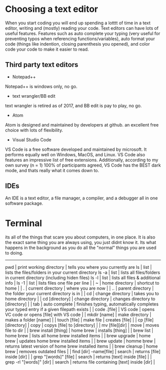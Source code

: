 # Choosing a text editor

When you start coding you will end up spending a lotttt of time in a text editor, writing and (mostly) reading your code. Text editors can have lots of useful features.
Features such as auto complete your typing (very useful for preventing typos when referencing functions/variables), auto format your code (things like indention, closing parenthesis you 
opened), and color code your code to make it easier to read.

## Third party text editors
- Notepad++ 

Notepad++ is windows only, no go.

- text wrangler/BB edit

text wrangler is retired as of 2017, and BB edit is pay to play, no go.

- Atom

Atom is designed and maintained by developers at github. an excellent free choice with lots of flexibility.

- Visual Studio Code

VS Code is a free software developed and maintained by microsoft. It performs equally well on Windows, MacOS, and Linux. VS Code also features an impressive list of 
free extensions.
Additionally, according to my own survey (n = 1) 100% of participants agreed, VS Code has the BEST dark mode, and thats really what it comes down to.

## IDEs
An IDE is a text editor, a file
manager, a compiler, and a debugger all in one software package.

# Terminal

its all of the things that scare you about computers, in one place. It is also the exact same thing you are always using, you just didnt know it. Its what happens in the 
background as you do all the "normal" things you are used to doing.

---
pwd | print working directory | tells you where you currently are
ls | list | lists the files/folders in your current directory
ls -a | list | lists all files/folders in current directory (including hiden files)
ls -l | list | lists all files & additional info
| ls -1 | list | lists files one file per line |
| ~ | home directory | shortcut to home |
| . | current directory | where you are now |
| .. | parent directory | the folder your current directory is in |
| cd | change directory | takes you to home directory |
| cd \[directory] | change directory | changes directory to \[directory] |
| tab | auto complete | finishes typing, automatically completes your typed entry if a given filepath exists |
| code .\[file] | VS code | opens VC code or opens \[file] with VS code |
| mkdir \[name] | make directory | makes a folder \[name] |
| touch \[file] | make file | creates \[file] |
| cp \[file]\[directory] | copy | copys \[file] to \[directory] |
| mv \[file]\[dir] | move | moves file to dir |
| brew install \[thing] | home brew | installs \[thing] |
| brew list | home brew | lists all home brew installed items |
| brew upgrade | home brew | updates home brew installed items |
| brew update | homme brew | returns latest version of home brew installed items |
| brew cleanup | home brew | removes outdated files |
| find \[dir] -name\[file] | search | returns \[file] inside \[dir] |
| grep "\[words]" \[file] | search | returns \[text] inside \[file] |
| grep -rl "\[words]" \[dir] | search | returns file containing \[text] inside \[dir] |
